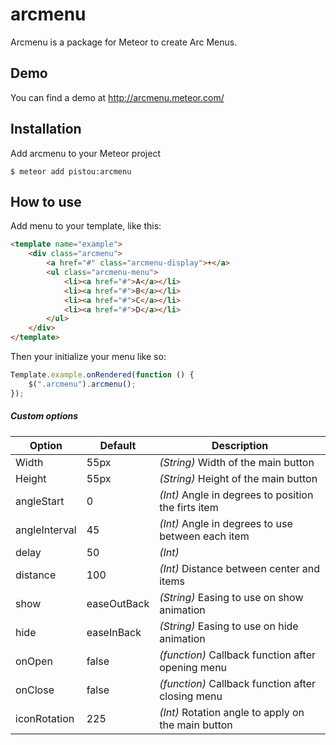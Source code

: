 # arcmenu
Arcmenu is a package for Meteor to create Arc Menus.

## Demo
You can find a demo at http://arcmenu.meteor.com/

## Installation
Add arcmenu to your Meteor project

`$ meteor add pistou:arcmenu`

## How to use
Add menu to your template, like this:

```html
<template name="example">
    <div class="arcmenu">
        <a href="#" class="arcmenu-display">+</a>
        <ul class="arcmenu-menu">
            <li><a href="#">A</a></li>
            <li><a href="#">B</a></li>
            <li><a href="#">C</a></li>
            <li><a href="#">D</a></li>
        </ul>
    </div>
</template>
```

Then your initialize your menu like so:
```js
Template.example.onRendered(function () {
    $(".arcmenu").arcmenu();
});
```

##### Custom options
| Option        | Default       | Description                                           |
| ------------- | ------------- | ----------------------------------------------------- |
| Width         | 55px          | *(String)* Width of the main button                   |
| Height        | 55px          | *(String)* Height of the main button                  |
| angleStart    | 0             | *(Int)* Angle in degrees to position the firts item   |
| angleInterval | 45            | *(Int)* Angle in degrees to use between each item     |
| delay         | 50            | *(Int)*                                               |
| distance      | 100           | *(Int)* Distance between center and items             |
| show          | easeOutBack   | *(String)* Easing to use on show animation            |
| hide          | easeInBack    | *(String)* Easing to use on hide animation            |
| onOpen        | false         | *(function)* Callback function after opening menu     |
| onClose       | false         | *(function)* Callback function after closing menu     |
| iconRotation  | 225           | *(Int)* Rotation angle to apply on the main button    |
